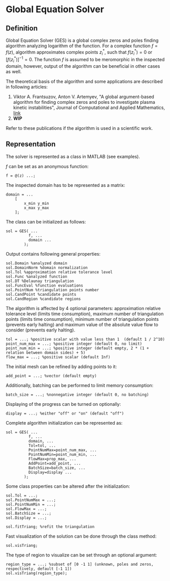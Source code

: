 # Global Equation Solver

## Definition

Global Equation Solver (GES) is a global complex zeros and poles finding algorithm analyzing logarithm of the function. For a complex function $f = f(z)$, algorithm approximates complex points $z^*_i$, such that $f(z^*_i) = 0$ or $[f(z^*_i)]^{-1}=0$. The function $f$ is assumed to be meromorphic in the inspected domain, however, output of the algorithm can be beneficial in other cases as well.

The theoretical basis of the algorithm and some applications are described in following articles:
1. Viktor A. Frantsuzov, Anton V. Artemyev, "A global argument-based algorithm for finding complex zeros and poles to investigate plasma kinetic instabilities", Journal of Computational and Applied Mathematics, [link](http://dx.doi.org/10.1016/j.cam.2024.116217)
2. **WIP**

Refer to these publications if the algorithm is used in a scientific work.

## Representation

The solver is represented as a class in MATLAB (see examples).

$f$ can be set as an anonymous function:
```
f = @(z) ...;
```

The inspected domain has to be represented as a matrix:
```
domain = ...
    [
        x_min y_min
        x_max y_max
    ];
```

The class can be initialized as follows:
```
sol = GES( ...
          f, ...
          domain ...
        );
```

Output contains following general properties:
```
sol.Domain %analyzed domain
sol.DomainNorm %domain normalization
sol.Tol %approximation relative tolerance level
sol.Func %analyzed function
sol.DT %Delaunay triangulation
sol.FuncEval %function evaluations
sol.PointNum %triangulation points number
sol.CandPoint %candidate points
sol.CandRegion %candidate regions
```

The algorithm is affected by 4 optional parameters: approximation relative tolerance level (limits time consumption), maximum number of triangulation points (limits time consumption), minimum number of triangulation points (prevents early halting) and maximum value of the absolute value flow to consider (prevents early halting).
```
tol = ...; %positive scalar with value less than 1  (default 1 / 2^10)
point_num_max = ...; %positive integer (default 0, no limit)
point_num_min = ...; %positive integer (default empty, 2 * (1 + relation between domain sides) + 5)
flow_max = ...; %positive scalar (default Inf)
```

The initial mesh can be refined by adding points to it:
```
add_point = ...; %vector (default empty)
```

Additionally, batching can be performed to limit memory consumption:
```
batch_size = ...; %nonnegative integer (default 0, no batching)
```

Displaying of the progress can be turned on optionally:
```
display = ...; %either "off" or "on" (default "off")
```

Complete algorithm initialization can be represented as:
```
sol = GES( ...
          f, ...
          domain, ...
          Tol=tol, ...
          PointNumMax=point_num_max, ...
          PointNumMin=point_num_min, ...
          FlowMax=prop_max, ...
          AddPoint=add_point, ...
          BatchSize=batch_size, ...
          Display=display ...
        );
```

Some class properties can be altered after the initialization:
```
sol.Tol = ...;
sol.PointNumMax = ...;
sol.PointNumMin = ...;
sol.FlowMax = ...;
sol.BatchSize = ...;
sol.Display = ...;

sol.fitTriang; %refit the triangulation
```

Fast visualization of the solution can be done through the class method:
```
sol.visTriang;
```

The type of region to visualize can be set through an optional argument:
```
region_type = ...; %subset of [0 -1 1] (unknown, poles and zeros, respectively, default [-1 1])
sol.visTriang(region_type);
```


